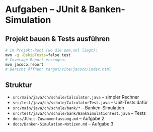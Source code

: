 # Aufgaben – JUnit & Banken-Simulation

## Projekt bauen & Tests ausführen
```bash
# im Projekt-Root (wo die pom.xml liegt):
mvn -q -DskipTests=false test
# Coverage Report erzeugen:
mvn jacoco:report
# Bericht öffnen: target/site/jacoco/index.html
```

## Struktur
- `src/main/java/ch/schule/Calculator.java` – simpler Rechner
- `src/test/java/ch/schule/CalculatorTest.java` – Unit-Tests dafür
- `src/main/java/ch/schule/bank/*` – Banken-Simulation
- `src/test/java/ch/schule/bank/BankSimulationTest.java` – Tests
- `docs/JUnit-Zusammenfassung.md` – Aufgabe 2
- `docs/Banken-Simulation-Notizen.md` – Aufgabe 3

